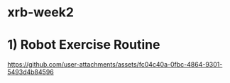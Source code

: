 # xrb-week2


# 1) Robot Exercise Routine

https://github.com/user-attachments/assets/fc04c40a-0fbc-4864-9301-5493d4b84596





